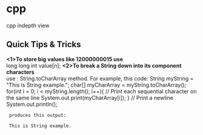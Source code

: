 # cpp
cpp indepth view


## Quick Tips & Tricks

<b><1>To store big values like  12000000015  use </b><br>
 long long int value[n]; 
<b><2>To break a String down into its component characters</b><br>
     use :  String.toCharArray method. 
     For example, this code:
     String myString = "This is String example.";
     char[] myCharArray = myString.toCharArray();
     for(int i = 0; i < myString.length(); i++){
         // Print each sequential character on the same line
         System.out.print(myCharArray[i]); 
     }
     // Print a newline
     System.out.println(); 

     produces this output:

     This is String example.

